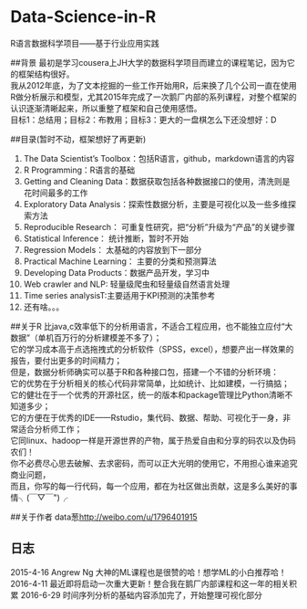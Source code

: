 # Data-Science-in-R
R语言数据科学项目——基于行业应用实践

##背景
最初是学习cousera上JH大学的数据科学项目而建立的课程笔记，因为它的框架结构很好。   
我从2012年底，为了文本挖掘的一些工作开始用R，后来换了几个公司一直在使用R做分析展示和模型，尤其2015年完成了一次鹅厂内部的系列课程，对整个框架的认识逐渐清晰起来，所以重整了框架和自己使用感悟。   
目标1：总结用；目标2：布教用；目标3：更大的一盘棋怎么下还没想好：D   

##目录(暂时不动，框架想好了再更新)
1. The Data Scientist’s Toolbox：包括R语言，github，markdown语言的内容
2. R Programming：R语言的基础
3. Getting and Cleaning Data：数据获取包括各种数据接口的使用，清洗则是花时间最多的工作
4. Exploratory Data Analysis：探索性数据分析，主要是可视化以及一些多维探索方法
5. Reproducible Research： 可重复性研究，把“分析”升级为“产品”的关键步骤
6. Statistical Inference： 统计推断，暂时不开始
7. Regression Models： 太基础的内容放到下一部分
8. Practical Machine Learning： 主要的分类和预测算法
9. Developing Data Products：数据产品开发，学习中
10. Web crawler and NLP: 轻量级爬虫和轻量级自然语言处理
11. Time series analysisT:主要适用于KPI预测的决策参考
12. 还有啥。。。

##关于R
比java,c效率低下的分析用语言，不适合工程应用，也不能独立应付“大数据”（单机百万行的分析建模差不多了）；   
它的学习成本高于点选拖拽式的分析软件（SPSS，excel），想要产出一样效果的报告，要付出更多的时间精力；   
但是，数据分析师确实可以基于R和各种接口包，搭建一个不错的分析环境：   
它的优势在于分析相关的核心代码非常简单，比如统计、比如建模，一行搞掂；   
它的健壮在于一个优秀的开源社区，统一的版本和package管理比Python清晰不知道多少；   
它的方便在于优秀的IDE——Rstudio，集代码、数据、帮助、可视化于一身，非常适合分析师工作；   
它同linux、hadoop一样是开源世界的产物，属于热爱自由和分享的码农以及伪码农们！   
你不必费尽心思去破解、去求密码，而可以正大光明的使用它，不用担心谁来追究商业问题，   
而且，你写的每一行代码，每一个应用，都在为社区做出贡献，这是多么美好的事情╮(￣▽￣")╭    

##关于作者
data葱<http://weibo.com/u/1796401915>  

## 日志
2015-4-16 Angrew Ng 大神的ML课程也是很赞的哈！想学ML的小白推荐哈！  
2016-4-11 最近即将启动一次重大更新！整合我在鹅厂内部课程和这一年的相关积累
2016-6-29 时间序列分析的基础内容添加完了，开始整理可视化部分  


